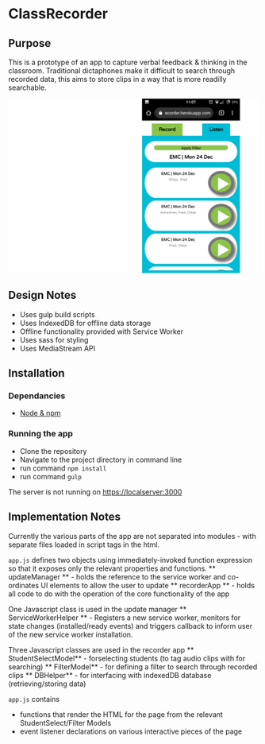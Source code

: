 # ClassRecorder

## Purpose

This is a prototype of an app to capture verbal feedback & thinking in the classroom. Traditional dictaphones make it difficult to search through recorded data, this aims to store clips in a way that is more readilly searchable.

![Screenshot of record and playback tabs](Screenshot1.png)


## Design Notes
- Uses gulp build scripts
- Uses IndexedDB for offline data storage
- Offline functionality provided with Service Worker
- Uses sass for styling
- Uses MediaStream API


## Installation

### Dependancies
- [Node & npm](https://nodejs.org/en/)

### Running the app
- Clone the repository
- Navigate to the project directory in command line
- run command `npm install`
- run command `gulp`

The server is not running on [https://localserver:3000](https://localserver:3000)

## Implementation Notes

Currently the various parts of the app are not separated into modules - with separate files loaded in script tags in the html.

`app.js` defines two objects using immediately-invoked function expression so that it exposes only the relevant properties and functions.
** updateManager ** - holds the reference to the service worker and co-ordinates UI elements to allow the user to update
** recorderApp ** - holds all code to do with the operation of the core functionality of the app

One Javascript class is used in the update manager
** ServiceWorkerHelper ** - Registers a new service worker, monitors for state changes (installed/ready events) and triggers callback to inform user of the new service worker installation.

Three Javascript classes are used in the recorder app
** StudentSelectModel** - forselecting students (to tag audio clips with for searching)
** FilterModel** - for defining a filter to search through recorded clips
** DBHelper** - for interfacing with indexedDB database (retrieving/storing data)

`app.js` contains
- functions that render the HTML for the page from the relevant StudentSelect/Filter Models
- event listener declarations on various interactive pieces of the page
